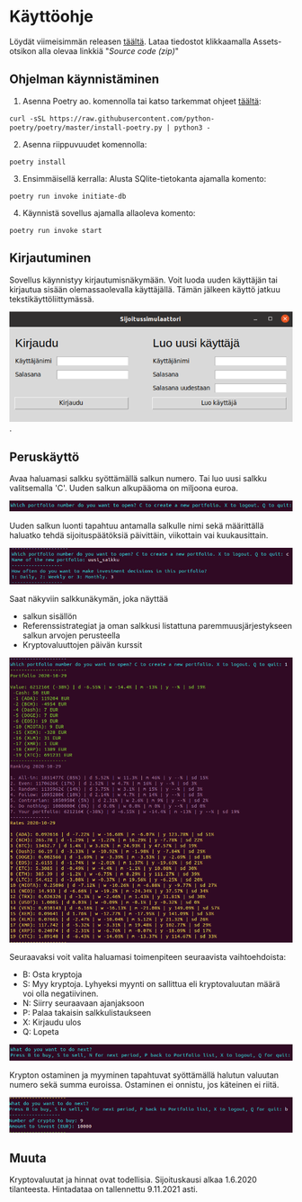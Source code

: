 # Käyttöohje
Löydät viimeisimmän releasen [täältä](https://github.com/ramipiik/ot-harjoitustyo/releases). Lataa tiedostot klikkaamalla Assets-otsikon alla olevaa linkkiä "_Source code (zip)_"

## Ohjelman käynnistäminen
1. Asenna Poetry ao. komennolla tai katso tarkemmat ohjeet [täältä](https://python-poetry.org/docs/#installation): 
```
curl -sSL https://raw.githubusercontent.com/python-poetry/poetry/master/install-poetry.py | python3 -
```

2. Asenna riippuvuudet komennolla:
```
poetry install
```

3. Ensimmäisellä kerralla: Alusta SQlite-tietokanta ajamalla komento:
```
poetry run invoke initiate-db
```

4. Käynnistä sovellus ajamalla allaoleva komento:
```
poetry run invoke start
```
## Kirjautuminen
Sovellus käynnistyy kirjautumisnäkymään. Voit luoda uuden käyttäjän tai kirjautua sisään olemassaolevalla käyttäjällä. Tämän jälkeen käyttö jatkuu tekstikäyttöliittymässä.  

![kirjautumisnäkymä](https://github.com/ramipiik/ot-harjoitustyo/blob/main/dokumentaatio/kuvat/Kirjautumisn%C3%A4kym%C3%A4.png).  

## Peruskäyttö
Avaa haluamasi salkku syöttämällä salkun numero. Tai luo uusi salkku valitsemalla 'C'. Uuden salkun alkupääoma on miljoona euroa.  
  
![Valitse salkku](https://github.com/ramipiik/ot-harjoitustyo/blob/main/dokumentaatio/kuvat/Valitse%20salkku.png)
  
Uuden salkun luonti tapahtuu antamalla salkulle nimi sekä määrittällä haluatko tehdä sijoituspäätöksiä päivittäin, viikottain vai kuukausittain.  
  
![Uusi salkku](https://github.com/ramipiik/ot-harjoitustyo/blob/main/dokumentaatio/kuvat/Uusi%20salkku.png)  
  
Saat näkyviin salkkunäkymän, joka näyttää
* salkun sisällön
* Referenssistrategiat ja oman salkkusi listattuna paremmuusjärjestykseen salkun arvojen perusteella
* Kryptovaluuttojen päivän kurssit  
  
![Salkkunäkymä](https://github.com/ramipiik/ot-harjoitustyo/blob/main/dokumentaatio/kuvat/Salkkun%C3%A4kym%C3%A4.png)  
  
Seuraavaksi voit valita haluamasi toimenpiteen seuraavista vaihtoehdoista:
* B: Osta kryptoja
* S: Myy kryptoja. Lyhyeksi myynti on sallittua eli kryptovaluutan määrä voi olla negatiivinen.
* N: Siirry seuraavaan ajanjaksoon
* P: Palaa takaisin salkkulistaukseen
* X: Kirjaudu ulos
* Q: Lopeta
  
![Toimenpide](https://github.com/ramipiik/ot-harjoitustyo/blob/main/dokumentaatio/kuvat/Toimenpide.png)  
  
Krypton ostaminen ja myyminen tapahtuvat syöttämällä halutun valuutan numero sekä summa euroissa. Ostaminen ei onnistu, jos käteinen ei riitä.    

![Osto](https://github.com/ramipiik/ot-harjoitustyo/blob/main/dokumentaatio/kuvat/Osto.png)  
  
## Muuta
Kryptovaluutat ja hinnat ovat todellisia. Sijoituskausi alkaa 1.6.2020 tilanteesta. Hintadataa on tallennettu 9.11.2021 asti.
